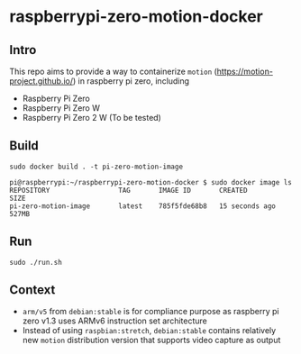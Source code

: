 # raspberrypi-zero-motion-docker

## Intro
This repo aims to provide a way to containerize `motion` (https://motion-project.github.io/) in raspberry pi zero, including
- Raspberry Pi Zero
- Raspberry Pi Zero W
- Raspberry Pi Zero 2 W (To be tested)

## Build
`sudo docker build . -t pi-zero-motion-image`

```
pi@raspberrypi:~/raspberrypi-zero-motion-docker $ sudo docker image ls
REPOSITORY                 TAG       IMAGE ID       CREATED          SIZE
pi-zero-motion-image       latest    785f5fde68b8   15 seconds ago   527MB
```

## Run
`sudo ./run.sh`

## Context
- `arm/v5` from `debian:stable` is for compliance purpose as raspberry pi zero v1.3 uses ARMv6 instruction set architecture
- Instead of using `raspbian:stretch`, `debian:stable` contains relatively new `motion` distribution version that supports video capture as output
